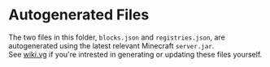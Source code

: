 # Autogenerated Files
The two files in this folder, `blocks.json` and `registries.json`, are autogenerated using the latest relevant Minecraft `server.jar`.  
See [wiki.vg](https://wiki.vg/Data_Generators) if you're intrested in generating or updating these files yourself.
